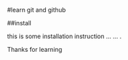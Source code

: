 #learn git and github

##install 

this is some installation instruction 
...
...
.

Thanks for learning
